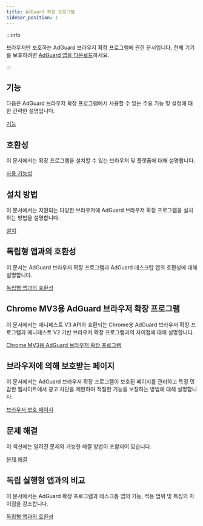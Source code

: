 ```yaml
---
title: AdGuard 확장 프로그램
sidebar_position: 1
---
```


:::info

브라우저만 보호하는 AdGuard 브라우저 확장 프로그램에 관한 문서입니다. 전체 기기를 보호하려면 [AdGuard 앱을 다운로드](https://adguard.com/download.html?auto=true)하세요.

:::

## 기능

다음은 AdGuard 브라우저 확장 프로그램에서 사용할 수 있는 주요 기능 및 설정에 대한 간략한 설명입니다.

[기능](/adguard-browser-extension/features)

## 호환성

이 문서에서는 확장 프로그램을 설치할 수 있는 브라우저 및 플랫폼에 대해 설명합니다.

[사용 가능성](/adguard-browser-extension/availability)

## 설치 방법

이 문서에서는 지원되는 다양한 브라우저에 AdGuard 브라우저 확장 프로그램을 설치하는 방법을 설명합니다.

[설치](/adguard-browser-extension/installation)

## 독립형 앱과의 호환성

이 문서는 AdGuard 브라우저 확장 프로그램과 AdGuard 데스크탑 앱의 호환성에 대해 설명합니다.

[독립형 앱과의 호환성](/adguard-browser-extension/compatibility)

## Chrome MV3용 AdGuard 브라우저 확장 프로그램

이 문서에서는 매니페스트 V3 API와 호환되는 Chrome용 AdGuard 브라우저 확장 프로그램과 매니페스트 V2 기반 브라우저 확장 프로그램과의 차이점에 대해 설명합니다.

[Chrome MV3용 AdGuard 브라우저 확장 프로그램](/adguard-browser-extension/mv3-version/)

## 브라우저에 의해 보호받는 페이지

이 문서에서는 AdGuard 브라우저 확장 프로그램이 보호된 페이지를 관리하고 특정 민감한 웹사이트에서 광고 차단을 제한하여 적절한 기능을 보장하는 방법에 대해 설명합니다.

[브라우저 보호 페이지](/adguard-browser-extension/protected-pages)

## 문제 해결

이 섹션에는 알려진 문제와 가능한 해결 방법이 포함되어 있습니다.

[문제 해결](/adguard-browser-extension/solving-problems)

## 독립 실행형 앱과의 비교

이 문서에서는 AdGuard 확장 프로그램과 데스크톱 앱의 기능, 적용 범위 및 특징의 차이점을 강조합니다.

[독립형 앱과의 호환성](/adguard-browser-extension/comparison-standalone)
